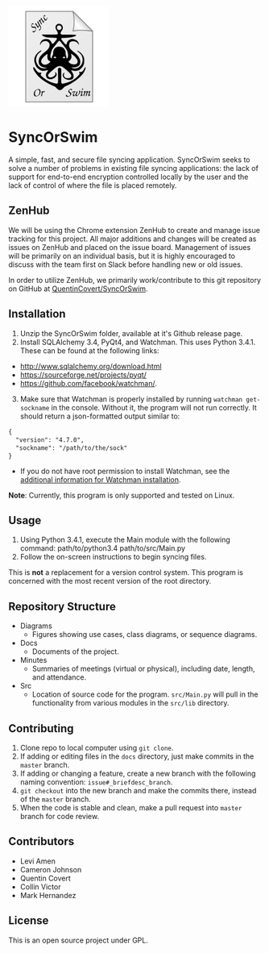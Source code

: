 <img src="src/resources/syncOrSwimLogo.png" width="200px" height="200px" alt="SyncOrSwimLogo" />

# SyncOrSwim
A simple, fast, and secure file syncing application. SyncOrSwim seeks to solve a number of problems in existing file syncing applications: the lack of support for end-to-end encryption controlled locally by the user and the lack of control of where the file is placed remotely.

## ZenHub
We will be using the Chrome extension ZenHub to create and manage issue tracking for this project. All major additions and changes will be created as issues on ZenHub and placed on the issue board. Management of issues will be primarily on an individual basis, but it is highly encouraged to discuss with the team first on Slack before handling new or old issues.

In order to utilize ZenHub, we primarily work/contribute to this git repository on GitHub at [QuentinCovert/SyncOrSwim](https://github.com/QuentinCovert/SyncOrSwim).

## Installation
1. Unzip the SyncOrSwim folder, available at it's Github release page.
2. Install SQLAlchemy 3.4, PyQt4, and Watchman. This uses Python 3.4.1. These can be found at the following links:
  * http://www.sqlalchemy.org/download.html
  * https://sourceforge.net/projects/pyqt/
  * https://github.com/facebook/watchman/.
3. Make sure that Watchman is properly installed by running `watchman get-sockname` in the console. Without it, the program will not run correctly. It should return a json-formatted output similar to:
```
{
  "version": "4.7.0",
  "sockname": "/path/to/the/sock"
}
```
  * If you do not have root permission to install Watchman, see the [additional information for Watchman installation](additional-info-watchman-installation.md).

**Note**: Currently, this program is only supported and tested on Linux.

## Usage
1. Using Python 3.4.1, execute the Main module with the following command: path/to/python3.4 path/to/src/Main.py
2. Follow the on-screen instructions to begin syncing files.

This is **not** a replacement for a version control system. This program is concerned with the most recent version of the root directory. 

## Repository Structure
- Diagrams
  - Figures showing use cases, class diagrams, or sequence diagrams.
- Docs
  - Documents of the project.
- Minutes
  - Summaries of meetings (virtual or physical), including date, length, and attendance.
- Src
  - Location of source code for the program. `src/Main.py` will pull in the functionality from various modules in the `src/lib` directory. 

## Contributing
1. Clone repo to local computer using `git clone`.
2. If adding or editing files in the `docs` directory, just make commits in the `master` branch.
3. If adding or changing a feature, create a new branch with the following naming convention: `issue#_briefdesc_branch`.
4. `git checkout` into the new branch and make the commits there, instead of the `master` branch.
5. When the code is stable and clean, make a pull request into `master` branch for code review.

## Contributors
* Levi Amen
* Cameron Johnson
* Quentin Covert
* Collin Victor
* Mark Hernandez

## License
This is an open source project under GPL.
